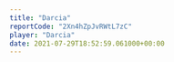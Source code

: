 ```yaml
---
title: "Darcia"
reportCode: "2Xn4hZpJvRWtL7zC"
player: "Darcia"
date: 2021-07-29T18:52:59.061000+00:00
---
```

